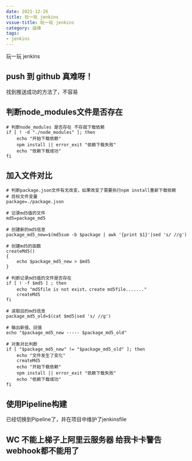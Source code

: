 ```yaml
---
date: 2021-12-26
title: 玩一玩 jenkins
vssue-title: 玩一玩 jenkins
category: 运维
tags:
- jenkins
---
```


玩一玩 jenkins

<!-- more -->

## push 到 github 真难呀！

找到推送成功的方法了，不容易

## 判断node_modules文件是否存在

```shell
# 判断node_modules 是否存在 不存就下载依赖
if [ ! -d "./node_modules" ]; then
	echo "开始下载依赖"
	npm install || error_exit "依赖下载失败"
	echo "依赖下载成功"
fi
```

## 加入文件对比

```shell
# 判断package.json文件有无改变，如果改变了需要执行npm install重新下载依赖
# 目标文件变量
package=./package.json

# 记录md5值的文件
md5=package_md5

# 创建新的md5信息
package_md5_new=$(md5sum -b $package | awk '{print $1}'|sed 's/ //g')

# 创建md5的函数
createMd5()
{
    echo $package_md5_new > $md5
}

# 判断记录md5值的文件是否存在
if [ ! -f $md5 ] ; then
    echo "md5file is not exist，create md5file......."
    createMd5
fi

# 读取旧的md5信息
package_md5_old=$(cat $md5|sed 's/ //g')

# 输出新值、旧值
echo "$package_md5_new ----- $package_md5_old"

# 对象对比判断
if [ "$package_md5_new" != "$package_md5_old" ]; then
    echo "文件发生了变化"
    createMd5
    echo "开始下载依赖"
    npm install || error_exit "依赖下载失败"
    echo "依赖下载成功"
fi
```





## 使用Pipeline构建

已经切换到Pipeline了，并在项目中维护了jenkinsfile

## WC 不能上梯子上阿里云服务器 给我卡卡警告 webhook都不能用了
